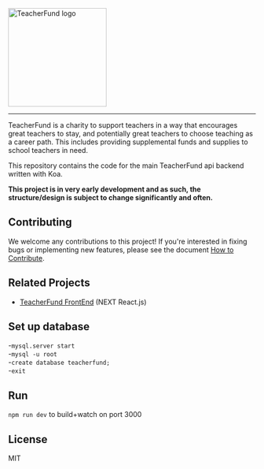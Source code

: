<div>
  <img alt="TeacherFund logo" src="https://github.com/teacherfund/TeacherFund_next/raw/master/static/images/Logo.png" width="200px">
</div>
<hr />

TeacherFund is a charity to support teachers in a way that encourages great teachers to stay, and potentially great teachers to choose teaching as a career path. This includes providing supplemental funds and supplies to school teachers in need.

This repository contains the code for the main TeacherFund api backend written with Koa. 

**This project is in very early development and as such, the structure/design is subject to change significantly and often.**

## Contributing
We welcome any contributions to this project! If you're interested in fixing bugs or implementing new features, please see the document [How to Contribute](https://github.com/teacherfund/TeacherFund_api/blob/master/CONTRIBUTING.md).

## Related Projects
- [TeacherFund FrontEnd](https://github.com/teacherfund/teacherfund_Next) (NEXT React.js)

## Set up database
-`mysql.server start`<br>
-`mysql -u root`<br>
-`create database teacherfund;`<br>
-`exit`

## Run
`npm run dev` to build+watch on port 3000

## License
MIT
